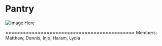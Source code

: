 # Pantry

![Image Here](http://pasteboard.co/cNvgrdxYo.png "How we roll.")

============================================
Members: Matthew, Dennis, Injo, Haram, Lydia